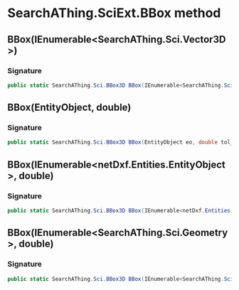 # SearchAThing.SciExt.BBox method
## BBox(IEnumerable<SearchAThing.Sci.Vector3D>)
### Signature
```csharp
public static SearchAThing.Sci.BBox3D BBox(IEnumerable<SearchAThing.Sci.Vector3D> pts)
```
## BBox(EntityObject, double)
### Signature
```csharp
public static SearchAThing.Sci.BBox3D BBox(EntityObject eo, double tol_len)
```
## BBox(IEnumerable<netDxf.Entities.EntityObject>, double)
### Signature
```csharp
public static SearchAThing.Sci.BBox3D BBox(IEnumerable<netDxf.Entities.EntityObject> ents, double tol_len)
```
## BBox(IEnumerable<SearchAThing.Sci.Geometry>, double)
### Signature
```csharp
public static SearchAThing.Sci.BBox3D BBox(IEnumerable<SearchAThing.Sci.Geometry> geometry_block, double tol_len)
```
